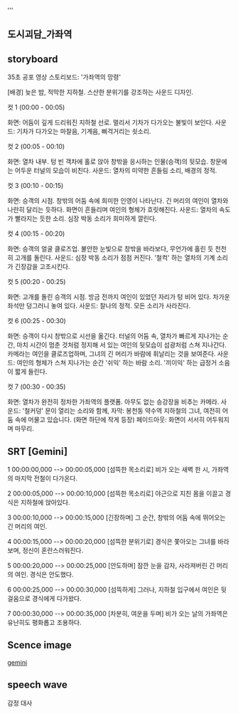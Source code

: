 
'''

## 도시괴담_가좌역

## storyboard
35초 공포 영상 스토리보드: '가좌역의 망령'

[배경] 늦은 밤, 적막한 지하철. 스산한 분위기를 강조하는 사운드 디자인.

컷 1 (00:00 - 00:05)

화면: 어둠이 깊게 드리워진 지하철 선로. 멀리서 기차가 다가오는 불빛이 보인다. 사운드: 기차가 다가오는 마찰음, 기계음, 삐걱거리는 쇳소리.

컷 2 (00:05 - 00:10)

화면: 열차 내부. 텅 빈 객차에 홀로 앉아 창밖을 응시하는 인물(승객)의 뒷모습. 창문에는 어두운 터널의 모습이 비친다. 사운드: 열차의 미약한 흔들림 소리, 배경의 정적.

컷 3 (00:10 - 00:15)

화면: 승객의 시점. 창밖의 어둠 속에 희미한 인영이 나타난다. 긴 머리의 여인이 열차와 나란히 달리는 듯하다. 화면이 흔들리며 여인의 형체가 흐릿해진다. 사운드: 열차의 속도가 빨라지는 듯한 소리. 심장 박동 소리가 희미하게 깔린다.

컷 4 (00:15 - 00:20)

화면: 승객의 얼굴 클로즈업. 불안한 눈빛으로 창밖을 바라보다, 무언가에 홀린 듯 천천히 고개를 돌린다. 사운드: 심장 박동 소리가 점점 커진다. '철컥' 하는 열차의 기계 소리가 긴장감을 고조시킨다.

컷 5 (00:20 - 00:25)

화면: 고개를 돌린 승객의 시점. 방금 전까지 여인이 있었던 자리가 텅 비어 있다. 차가운 좌석만 덩그러니 놓여 있다. 사운드: 찰나의 정적. 모든 소리가 사라진다.

컷 6 (00:25 - 00:30)

화면: 승객이 다시 창밖으로 시선을 옮긴다. 터널의 어둠 속, 열차가 빠르게 지나가는 순간, 마치 시간이 멈춘 것처럼 정지해 서 있는 여인의 뒷모습이 섬광처럼 스쳐 지나간다. 카메라는 여인을 클로즈업하며, 그녀의 긴 머리가 바람에 휘날리는 것을 보여준다. 사운드: 여인의 형체가 스쳐 지나가는 순간 '쉬익' 하는 바람 소리. '끼이익' 하는 급정거 소음이 짧게 들린다.

컷 7 (00:30 - 00:35)

화면: 열차가 완전히 정차한 가좌역의 플랫폼. 아무도 없는 승강장을 비추는 카메라. 사운드: '철커덩' 문이 열리는 소리와 함께, 자막: 봉천동 약수역 지하철의 그녀, 여전히 어둠 속에 머물고 있습니다. (화면 하단에 작게 등장) 페이드아웃: 화면이 서서히 어두워지며 마무리.

## SRT [Gemini]
1
00:00:00,000 --> 00:00:05,000
[섬뜩한 목소리로] 비가 오는 새벽 한 시, 가좌역의 마지막 전철이 다가온다.

2
00:00:05,000 --> 00:00:10,000
[섬뜩한 목소리로] 야근으로 지친 몸을 이끌고 경식은 지하철에 앉아있다.

3
00:00:10,000 --> 00:00:15,000
[긴장하며] 그 순간, 창밖의 어둠 속에 뛰어오는 긴 머리의 여인.

4
00:00:15,000 --> 00:00:20,000
[섬뜩한 분위기로] 경식은 쫓아오는 그녀를 바라보며, 정신이 혼란스러워진다.

5
00:00:20,000 --> 00:00:25,000
[안도하며] 잠깐 눈을 감자, 사라져버린 긴 머리의 여인. 경식은 안도했다.

6
00:00:25,000 --> 00:00:30,000
[섬뜩하게] 그러나, 지하철 입구에서 여인은 뒷걸음으로 경식에게 다가왔다.

7
00:00:30,000 --> 00:00:35,000
[차분히, 여운을 두며] 비가 오는 날의 가좌역은 유난히도 평화롭고 조용하다.

## Scence image
[gemini](https://gemini.google.com/app/c4d426fe73394e4e)

## speech wave
감정 대사